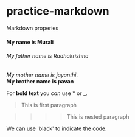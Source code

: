 # practice-markdown
Markdown properies

#### My name is Murali
###### My father name is Radhakrishna 
*My mother name is jayanthi*. <br>
**My brother name is pavan**

For **bold text** you _can_ use * or _.
>This is first paragraph

>>>>This is nested paragraph

We can use 'black' to indicate the code.

